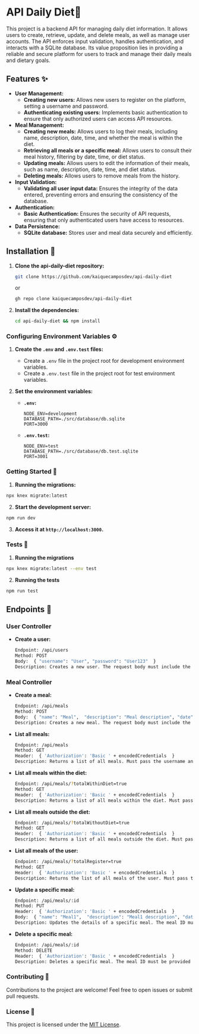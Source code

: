# API Daily Diet🍴

This project is a backend API for managing daily diet information. It allows users to create, retrieve, update, and delete meals, as well as manage user accounts. The API enforces input validation, handles authentication, and interacts with a SQLite database. Its value proposition lies in providing a reliable and secure platform for users to track and manage their daily meals and dietary goals.

## Features ✨

- **User Management:**
    - **Creating new users:** Allows new users to register on the platform, setting a username and password.
    - **Authenticating existing users:** Implements basic authentication to ensure that only authorized users can access API resources.
- **Meal Management:**
    - **Creating new meals:** Allows users to log their meals, including name, description, date, time, and whether the meal is within the diet.
    - **Retrieving all meals or a specific meal:** Allows users to consult their meal history, filtering by date, time, or diet status.
    - **Updating meals:** Allows users to edit the information of their meals, such as name, description, date, time, and diet status.
    - **Deleting meals:** Allows users to remove meals from the history.
- **Input Validation:**
    - **Validating all user input data:** Ensures the integrity of the data entered, preventing errors and ensuring the consistency of the database.
- **Authentication:**
    - **Basic Authentication:** Ensures the security of API requests, ensuring that only authenticated users have access to resources.
- **Data Persistence:**
    - **SQLite database:** Stores user and meal data securely and efficiently. 

## Installation 🚀

1. **Clone the api-daily-diet repository:**

   ```bash
   git clone https://github.com/kaiquecamposdev/api-daily-diet
   ```

   or

   ```bash
   gh repo clone kaiquecamposdev/api-daily-diet
   ```

2. **Install the dependencies:**

   ```bash
   cd api-daily-diet && npm install
   ```

### Configuring Environment Variables ⚙️ 

1. **Create the `.env` and `.env.test` files:**

   - Create a `.env` file in the project root for development environment variables.
   - Create a `.env.test` file in the project root for test environment variables.

2. **Set the environment variables:**

   - **`.env`:**

     ```
     NODE_ENV=development
     DATABASE_PATH=./src/database/db.sqlite 
     PORT=3000 
     ```

   - **`.env.test`:**

     ```
     NODE_ENV=test
     DATABASE_PATH=./src/database/db.test.sqlite 
     PORT=3001 
     ```

### Getting Started 🚀

1. **Running the migrations:**
```bash
npx knex migrate:latest
```
2. **Start the development server:**
```bash
npm run dev
```
3. **Access it at `http://localhost:3000`.** 

### Tests 🧪

1. **Running the migrations**
```bash
npx knex migrate:latest --env test
```
2. **Running the tests**
```bash
npm run test
```

## Endpoints 🔗

### User Controller

- **Create a user:**

  ```bash
  Endpoint: /api/users
  Method: POST
  Body:  { "username": "User", "password": "User123"  } 
  Description: Creates a new user. The request body must include the user details.
  ```

### Meal Controller

- **Create a meal:**

  ```bash
  Endpoint: /api/meals
  Method: POST
  Body:  { "name": "Meal",  "description": "Meal description", "date": "12/12/2023", "time": "00:00:00", "withinDiet": false,  } 
  Description: Creates a new meal. The request body must include the meal details.
  ```

- **List all meals:**

  ```bash
  Endpoint: /api/meals
  Method: GET
  Header:  { 'Authorization': 'Basic ' + encodedCredentials  }
  Description: Returns a list of all meals. Must pass the username and password encrypted in base64.
  ```

- **List all meals within the diet:**

  ```bash
  Endpoint: /api/meals/?totalWithinDiet=true
  Method: GET
  Header:  { 'Authorization': 'Basic ' + encodedCredentials  }
  Description: Returns a list of all meals within the diet. Must pass the username and password encrypted in base64.
  ```

- **List all meals outside the diet:**

  ```bash
  Endpoint: /api/meals/?totalWithoutDiet=true
  Method: GET
  Header:  { 'Authorization': 'Basic ' + encodedCredentials  }
  Description: Returns a list of all meals outside the diet. Must pass the username and password encrypted in base64.
  ```

- **List all meals of the user:**

  ```bash
  Endpoint: /api/meals/?totalRegister=true
  Method: GET
  Header:  { 'Authorization': 'Basic ' + encodedCredentials  }
  Description: Returns the list of all meals of the user. Must pass the username and password encrypted in base64.
  ```

- **Update a specific meal:**

  ```bash
  Endpoint: /api/meals/:id
  Method: PUT
  Header:  { 'Authorization': 'Basic ' + encodedCredentials  }
  Body:  { "name": "Meal1",  "description": "Meal1 description", "date": "01/01/2024", "time": "00:00:00", "withinDiet": true,  } 
  Description: Updates the details of a specific meal. The meal ID must be provided in the URL and the new meal details must be included in the request body. Must pass the username and password encrypted in base64.
  ```

- **Delete a specific meal:**

  ```bash
  Endpoint: /api/meals/:id
  Method: DELETE
  Header:  { 'Authorization': 'Basic ' + encodedCredentials  }
  Description: Deletes a specific meal. The meal ID must be provided in the URL. Must pass the username and password encrypted in base64.
  ```

### Contributing 🤝

Contributions to the project are welcome! Feel free to open issues or submit pull requests.

### License 📝

This project is licensed under the [MIT License](./LICENSE).

